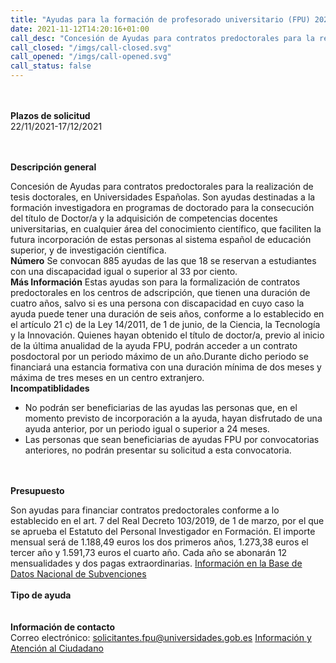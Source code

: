 ```yaml
---
title: "Ayudas para la formación de profesorado universitario (FPU) 2021"
date: 2021-11-12T14:20:16+01:00
call_desc: "Concesión de Ayudas para contratos predoctorales para la realización de tesis doctorales, en Universidades ..."
call_closed: "/imgs/call-closed.svg"
call_opened: "/imgs/call-opened.svg"
call_status: false
---
```

<br><br><b>Plazos de solicitud</b><br>
22/11/2021-17/12/2021  

<br><br><b>Descripción general</b><br>

Concesión de Ayudas para contratos predoctorales para la realización de tesis doctorales, en Universidades Españolas.
Son ayudas destinadas a la formación investigadora en programas de doctorado para la consecución del título de Doctor/a y la adquisición de competencias docentes universitarias, en cualquier área del conocimiento científico, que faciliten la futura incorporación de estas personas al sistema español de educación superior, y de investigación científica.
<br><strong>Número</strong>
Se convocan 885 ayudas de las que 18 se reservan a estudiantes con una discapacidad igual o superior al 33 por ciento.
<br><strong>Más Información</strong>
Estas ayudas son para la formalización de contratos predoctorales en los centros de adscripción, que tienen una duración de cuatro años, salvo si es una persona con discapacidad en cuyo caso la ayuda puede tener una duración de seis años, conforme a lo establecido en el artículo 21 c) de la Ley 14/2011, de 1 de junio, de la Ciencia, la Tecnología y la Innovación.
Quienes hayan obtenido el título de doctor/a, previo al inicio de la última anualidad de la ayuda FPU, podrán acceder a un contrato posdoctoral por un periodo máximo de un año.Durante dicho periodo se financiará una estancia formativa con una duración mínima de dos meses y máxima de tres meses en un centro extranjero.
<br><strong>Incompatiblidades</strong>
<ul>
<li>No podrán ser beneficiarias de las ayudas las personas que, en el momento previsto de incorporación a la ayuda, hayan disfrutado de una ayuda anterior, por un periodo igual o superior a 24 meses.</li>
<li>Las personas que sean beneficiarias de ayudas FPU por convocatorias anteriores, no podrán presentar su solicitud a esta convocatoria.</li>
</ul>

<br><br><b>Presupuesto</b><br> 

<span>Son ayudas para financiar contratos predoctorales conforme a lo establecido en el art. 7 del Real Decreto 103/2019, de 1 de marzo, por el que se aprueba el Estatuto del Personal Investigador en Formación. El importe mensual será de 1.188,49 euros los dos primeros años, 1.273,38 euros el tercer año y 1.591,73 euros el cuarto año. Cada año se abonarán 12 mensualidades y dos pagas extraordinarias.</span>
<a href="https://www.pap.hacienda.gob.es/bdnstrans/GE/es/convocatoria/594928" target="_blank" rel="noopener">Información en la Base de Datos Nacional de Subvenciones</a>
<br><br><b>Tipo de ayuda</b><br> 
<br><br><b>Información de contacto</b><br> 
Correo electrónico:<span>&nbsp;</span><a href="mailto:solicitantes.fpu@universidades.gob.es">solicitantes.fpu@universidades.gob.es</a>
<a title="Información y Atención al Ciudadano" href="https://www.universidades.gob.es/portal/site/MICINN/menuitem.b153148dd6857ccd7010721001432ea0/?vgnextoid=41dbdaa8a3860210VgnVCM1000001034e20aRCRD">Informaci&oacute;n y Atenci&oacute;n al Ciudadano</a>